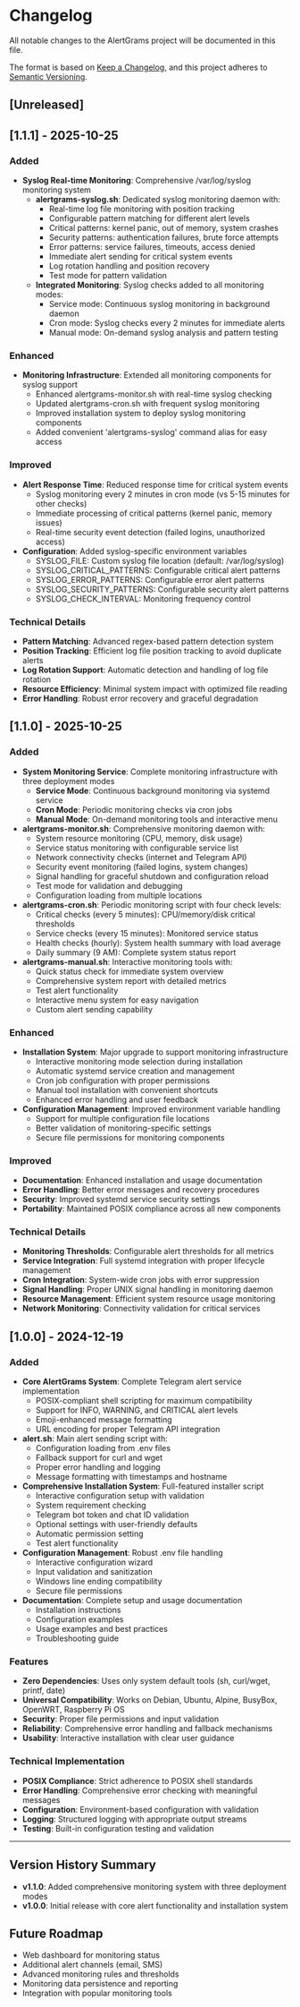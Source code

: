 # Changelog

All notable changes to the AlertGrams project will be documented in this file.

The format is based on [Keep a Changelog](https://keepachangelog.com/en/1.0.0/),
and this project adheres to [Semantic Versioning](https://semver.org/spec/v2.0.0.html).

## [Unreleased]

## [1.1.1] - 2025-10-25

### Added
- **Syslog Real-time Monitoring**: Comprehensive /var/log/syslog monitoring system
  - **alertgrams-syslog.sh**: Dedicated syslog monitoring daemon with:
    - Real-time log file monitoring with position tracking
    - Configurable pattern matching for different alert levels
    - Critical patterns: kernel panic, out of memory, system crashes
    - Security patterns: authentication failures, brute force attempts
    - Error patterns: service failures, timeouts, access denied
    - Immediate alert sending for critical system events
    - Log rotation handling and position recovery
    - Test mode for pattern validation
  - **Integrated Monitoring**: Syslog checks added to all monitoring modes:
    - Service mode: Continuous syslog monitoring in background daemon
    - Cron mode: Syslog checks every 2 minutes for immediate alerts  
    - Manual mode: On-demand syslog analysis and pattern testing

### Enhanced
- **Monitoring Infrastructure**: Extended all monitoring components for syslog support
  - Enhanced alertgrams-monitor.sh with real-time syslog checking
  - Updated alertgrams-cron.sh with frequent syslog monitoring
  - Improved installation system to deploy syslog monitoring components
  - Added convenient 'alertgrams-syslog' command alias for easy access

### Improved
- **Alert Response Time**: Reduced response time for critical system events
  - Syslog monitoring every 2 minutes in cron mode (vs 5-15 minutes for other checks)
  - Immediate processing of critical patterns (kernel panic, memory issues)
  - Real-time security event detection (failed logins, unauthorized access)
- **Configuration**: Added syslog-specific environment variables
  - SYSLOG_FILE: Custom syslog file location (default: /var/log/syslog)
  - SYSLOG_CRITICAL_PATTERNS: Configurable critical alert patterns
  - SYSLOG_ERROR_PATTERNS: Configurable error alert patterns  
  - SYSLOG_SECURITY_PATTERNS: Configurable security alert patterns
  - SYSLOG_CHECK_INTERVAL: Monitoring frequency control

### Technical Details
- **Pattern Matching**: Advanced regex-based pattern detection system
- **Position Tracking**: Efficient log file position tracking to avoid duplicate alerts
- **Log Rotation Support**: Automatic detection and handling of log file rotation
- **Resource Efficiency**: Minimal system impact with optimized file reading
- **Error Handling**: Robust error recovery and graceful degradation

## [1.1.0] - 2025-10-25

### Added
- **System Monitoring Service**: Complete monitoring infrastructure with three deployment modes
  - **Service Mode**: Continuous background monitoring via systemd service
  - **Cron Mode**: Periodic monitoring checks via cron jobs
  - **Manual Mode**: On-demand monitoring tools and interactive menu
- **alertgrams-monitor.sh**: Comprehensive monitoring daemon with:
  - System resource monitoring (CPU, memory, disk usage)
  - Service status monitoring with configurable service list
  - Network connectivity checks (internet and Telegram API)
  - Security event monitoring (failed logins, system changes)
  - Signal handling for graceful shutdown and configuration reload
  - Test mode for validation and debugging
  - Configuration loading from multiple locations
- **alertgrams-cron.sh**: Periodic monitoring script with four check levels:
  - Critical checks (every 5 minutes): CPU/memory/disk critical thresholds
  - Service checks (every 15 minutes): Monitored service status
  - Health checks (hourly): System health summary with load average
  - Daily summary (9 AM): Complete system status report
- **alertgrams-manual.sh**: Interactive monitoring tools with:
  - Quick status check for immediate system overview
  - Comprehensive system report with detailed metrics
  - Test alert functionality
  - Interactive menu system for easy navigation
  - Custom alert sending capability

### Enhanced
- **Installation System**: Major upgrade to support monitoring infrastructure
  - Interactive monitoring mode selection during installation
  - Automatic systemd service creation and management
  - Cron job configuration with proper permissions
  - Manual tool installation with convenient shortcuts
  - Enhanced error handling and user feedback
- **Configuration Management**: Improved environment variable handling
  - Support for multiple configuration file locations
  - Better validation of monitoring-specific settings
  - Secure file permissions for monitoring components

### Improved
- **Documentation**: Enhanced installation and usage documentation
- **Error Handling**: Better error messages and recovery procedures
- **Security**: Improved systemd service security settings
- **Portability**: Maintained POSIX compliance across all new components

### Technical Details
- **Monitoring Thresholds**: Configurable alert thresholds for all metrics
- **Service Integration**: Full systemd integration with proper lifecycle management
- **Cron Integration**: System-wide cron jobs with error suppression
- **Signal Handling**: Proper UNIX signal handling in monitoring daemon
- **Resource Management**: Efficient system resource usage monitoring
- **Network Monitoring**: Connectivity validation for critical services

## [1.0.0] - 2024-12-19

### Added
- **Core AlertGrams System**: Complete Telegram alert service implementation
  - POSIX-compliant shell scripting for maximum compatibility
  - Support for INFO, WARNING, and CRITICAL alert levels
  - Emoji-enhanced message formatting
  - URL encoding for proper Telegram API integration
- **alert.sh**: Main alert sending script with:
  - Configuration loading from .env files
  - Fallback support for curl and wget
  - Proper error handling and logging
  - Message formatting with timestamps and hostname
- **Comprehensive Installation System**: Full-featured installer script
  - Interactive configuration setup with validation
  - System requirement checking
  - Telegram bot token and chat ID validation
  - Optional settings with user-friendly defaults
  - Automatic permission setting
  - Test alert functionality
- **Configuration Management**: Robust .env file handling
  - Interactive configuration wizard
  - Input validation and sanitization
  - Windows line ending compatibility
  - Secure file permissions
- **Documentation**: Complete setup and usage documentation
  - Installation instructions
  - Configuration examples
  - Usage examples and best practices
  - Troubleshooting guide

### Features
- **Zero Dependencies**: Uses only system default tools (sh, curl/wget, printf, date)
- **Universal Compatibility**: Works on Debian, Ubuntu, Alpine, BusyBox, OpenWRT, Raspberry Pi OS
- **Security**: Proper file permissions and input validation
- **Reliability**: Comprehensive error handling and fallback mechanisms
- **Usability**: Interactive installation with clear user guidance

### Technical Implementation
- **POSIX Compliance**: Strict adherence to POSIX shell standards
- **Error Handling**: Comprehensive error checking with meaningful messages
- **Configuration**: Environment-based configuration with validation
- **Logging**: Structured logging with appropriate output streams
- **Testing**: Built-in configuration testing and validation

---

## Version History Summary

- **v1.1.0**: Added comprehensive monitoring system with three deployment modes
- **v1.0.0**: Initial release with core alert functionality and installation system

## Future Roadmap

- Web dashboard for monitoring status
- Additional alert channels (email, SMS)
- Advanced monitoring rules and thresholds
- Monitoring data persistence and reporting
- Integration with popular monitoring tools